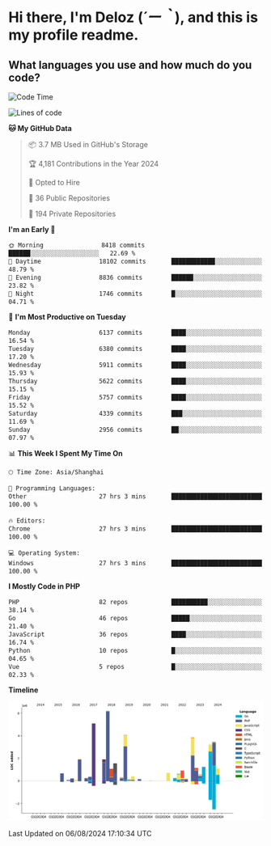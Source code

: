 # **Hi there, I'm Deloz (*´ー｀*), and this is my profile readme.**

## **What languages you use and how much do you code?**

<!--START_SECTION:waka-->
![Code Time](http://img.shields.io/badge/Code%20Time-4%2C526%20hrs%2028%20mins-blue)

![Lines of code](https://img.shields.io/badge/From%20Hello%20World%20I%27ve%20Written-41.6%20million%20lines%20of%20code-blue)

**🐱 My GitHub Data** 

> 📦 3.7 MB Used in GitHub's Storage 
 > 
> 🏆 4,181 Contributions in the Year 2024
 > 
> 💼 Opted to Hire
 > 
> 📜 36 Public Repositories 
 > 
> 🔑 194 Private Repositories 
 > 
**I'm an Early 🐤** 

```text
🌞 Morning                8418 commits        ██████░░░░░░░░░░░░░░░░░░░   22.69 % 
🌆 Daytime                18102 commits       ████████████░░░░░░░░░░░░░   48.79 % 
🌃 Evening                8836 commits        ██████░░░░░░░░░░░░░░░░░░░   23.82 % 
🌙 Night                  1746 commits        █░░░░░░░░░░░░░░░░░░░░░░░░   04.71 % 
```
📅 **I'm Most Productive on Tuesday** 

```text
Monday                   6137 commits        ████░░░░░░░░░░░░░░░░░░░░░   16.54 % 
Tuesday                  6380 commits        ████░░░░░░░░░░░░░░░░░░░░░   17.20 % 
Wednesday                5911 commits        ████░░░░░░░░░░░░░░░░░░░░░   15.93 % 
Thursday                 5622 commits        ████░░░░░░░░░░░░░░░░░░░░░   15.15 % 
Friday                   5757 commits        ████░░░░░░░░░░░░░░░░░░░░░   15.52 % 
Saturday                 4339 commits        ███░░░░░░░░░░░░░░░░░░░░░░   11.69 % 
Sunday                   2956 commits        ██░░░░░░░░░░░░░░░░░░░░░░░   07.97 % 
```


📊 **This Week I Spent My Time On** 

```text
🕑︎ Time Zone: Asia/Shanghai

💬 Programming Languages: 
Other                    27 hrs 3 mins       █████████████████████████   100.00 % 

🔥 Editors: 
Chrome                   27 hrs 3 mins       █████████████████████████   100.00 % 

💻 Operating System: 
Windows                  27 hrs 3 mins       █████████████████████████   100.00 % 
```

**I Mostly Code in PHP** 

```text
PHP                      82 repos            ██████████░░░░░░░░░░░░░░░   38.14 % 
Go                       46 repos            █████░░░░░░░░░░░░░░░░░░░░   21.40 % 
JavaScript               36 repos            ████░░░░░░░░░░░░░░░░░░░░░   16.74 % 
Python                   10 repos            █░░░░░░░░░░░░░░░░░░░░░░░░   04.65 % 
Vue                      5 repos             █░░░░░░░░░░░░░░░░░░░░░░░░   02.33 % 
```



**Timeline**

![Lines of Code chart](https://raw.githubusercontent.com/deloz/deloz/main/assets/bar_graph.png)


 Last Updated on 06/08/2024 17:10:34 UTC
<!--END_SECTION:waka-->

